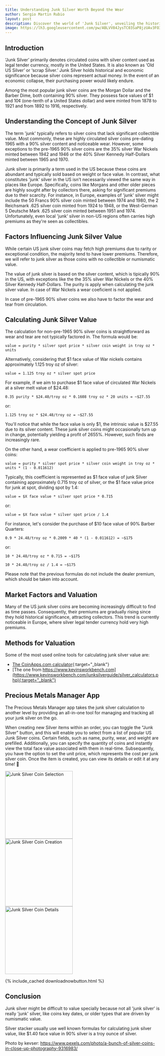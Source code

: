 ```yaml
---
title: Understanding Junk Silver Worth Beyond the Wear
author: Sergio Martin Rubio
layout: post
description: Discover the world of 'Junk Silver', unveiling the historical and economic significance behind these circulated coins. Understand how their worth is calculated based on silver content and condition. Dive into the differences in perceptions between the US and Europe regarding these coins. Keep reading to know more about tools to better manage and track 'Junk Silver'.
image: https://lh3.googleusercontent.com/pw/ABLVV84JysTC03SaP8jzUAv3FO3w1ieTQJSEmIfGxOVWSCAZSxwu3LcKVGfnqA9q-11lJrK7Wr-BFRzkh2qH43CRHXvtZqniLnP41etQdqS2TY5CLQ2sdvhxGO7dq2piJ4IDXRtXHP5LffFr0IHr-Nz4CYl0=w3000-h2000-s-no?authuser=0
---
```


## Introduction

‘Junk Silver’ primarily denotes circulated coins with silver content used as legal tender currency, mostly in the United States. It is also known as ‘Old US Silver’ or ‘scrap Silver.’ Junk Silver holds historical and economic significance because silver coins represent actual money. In the event of an economic collapse, their purchasing power would likely endure.

Among the most popular junk silver coins are the Morgan Dollar and the Barber Dime, both containing 90% silver. They possess face values of $1 and 10¢ (one-tenth of a United States dollar) and were minted from 1878 to 1921 and from 1892 to 1916, respectively.

## Understanding the Concept of Junk Silver

The term 'junk' typically refers to silver coins that lack significant collectible value. Most commonly, these are highly circulated silver coins pre-dating 1965 with a 90% silver content and noticeable wear. However, some exceptions to the pre-1965 90% silver coins are the 35% silver War Nickels minted between 1942 and 1946 or the 40% Silver Kennedy Half-Dollars minted between 1965 and 1970.

Junk silver is primarily a term used in the US because these coins are abundant and typically sold based on weight or face value. In contrast, what constitutes 'junk' silver in the US isn't necessarily viewed the same way in places like Europe. Specifically, coins like Morgans and other older pieces are highly sought after by collectors there, asking for significant premiums due to their scarcity. For instance, in Europe, examples of 'junk' silver might include the 50 Francs 90% silver coin minted between 1974 and 1980, the 2 Reichsmark .625 silver coin minted from 1924 to 1948, or the West-German 5 Deutsche Mark .625 silver coin minted between 1951 and 1974. Unfortunately, even local 'junk' silver in non-US regions often carries high premiums as they're seen as collectibles.

## Factors Influencing Junk Silver Value

While certain US junk silver coins may fetch high premiums due to rarity or exceptional condition, the majority tend to have lower premiums. Therefore, we will refer to junk silver as those coins with no collectible or numismatic value.

The value of junk silver is based on the silver content, which is tipically 90% in the US, with exceptions like the the 35% silver War Nickels or the 40% Silver Kennedy Half-Dollars. The purity is apply when calculating the junk silver value. In case of War Nickels a wear coeficient is not applied.

In case of pre-1965 90% silver coins we also have to factor the wear and tear from circulation.

## Calculating Junk Silver Value

The calculation for non-pre-1965 90% silver coins is straightforward as wear and tear are not typically factored in. The formula would be:

```
value = purity * silver spot price * silver coin weight in troy oz * units
```

Alternatively, considering that $1 face value of War nickels contains approximately 1.125 troy oz of silver:

```
value = 1.125 troy oz * silver spot price
```

For example, if we aim to purchase $1 face value of circulated War Nickels at a silver melt value of $24.48:

```
0.35 purity * $24.48/troy oz * 0.1608 troy oz * 20 units = ~$27.55
```

or:

```
1.125 troy oz * $24.48/troy oz = ~$27.55
```

You'll notice that while the face value is only $1, the intrinsic value is $27.55 due to its silver content. These junk silver coins might occasionally turn up in change, potentially yielding a profit of 2655%. However, such finds are increasingly rare.

On the other hand, a wear coefficient is applied to pre-1965 90% silver coins:

```
value = purity * silver spot price * silver coin weight in troy oz * units * (1 - 0.011612)
```

Typically, this coefficient is represented as $1 face value of junk Silver containing approximately 0.715 troy oz of silver, or the $1 face value price for junk at spot, dividing spot by 1.4:

```
value = $X face value * silver spot price * 0.715
```

or:

```
value = $X face value * silver spot price / 1.4
```

For instance, let's consider the purchase of $10 face value of 90% Barber Quarters:

```
0.9 * 24.48/troy oz * 0.2009 * 40 * (1 - 0.011612) = ~$175
```

or:

```
10 * 24.48/troy oz * 0.715 = ~$175
```

```
10 * 24.48/troy oz / 1.4 = ~$175
```

Please note that the previous formulas do not include the dealer premium, which should be taken into account.

## Market Factors and Valuation

Many of the US junk silver coins are becoming increasingly difficult to find as time passes. Consequently, their premiums are gradually rising since they hold historical significance, attracting collectors. This trend is currently noticeable in Europe, where silver legal tender currency hold very high premiums.

## Methods for Valuation

Some of the most used online tools for calculating junk silver value are:

- [The CoinApps.com calculator](http://coinapps.com/silver/coin/calculator/){:target="_blank"}
- [The one from https://www.kevinsworkbench.com](https://www.kevinsworkbench.com/junksilverguide/silver_calculators.php){:target="_blank"}

## Precious Metals Manager App

The Precious Metals Manager app takes the junk silver calculation to another level by providing an all-in-one tool for managing and tracking all your junk silver on the go.

<div class="row">
    <div class="col-md-3">
        <p>When creating new Silver items within an order, you can toggle the "Junk Silver" button, and this will enable you to select from a list of popular US Junk Silver coins. Certain fields, such as name, purity, wear, and weight are prefilled. Additionally, you can specify the quantity of coins and instantly view the total face value associated with them in real-time. Subsequently, you have the option to set the unit price, which represents the cost per junk silver coin. Once the item is created, you can view its details or edit it at any time! 🚀</p>
    </div>
    <div class="col-md-3 mb-5">
        <img class="rounded" width="220" src="https://lh3.googleusercontent.com/pw/ABLVV86R5gV-64O-62wJjYbnV1IArxfx2TdcRlHCKBP1s1KNxoubFNE0SSr2SJm4Ig4qjfyA91EINH-7b__dELBv78r2UKToL6DN-04pXfSGBbjemiwAcp2QeWRBKeJTU1ao8xnuN2P9NdbYNVRYxnqNz-ry=w922-h2000-s-no?authuser=0" alt="Junk Silver Coin Selection" />
    </div>
    <div class="col-md-3 mb-5">
        <img class="rounded" width="220" src="https://lh3.googleusercontent.com/pw/ABLVV84d0CnaGcIuu5_T4o6zvFtOP295T2Puh7Dr3rUD3IVeQA7mypTxE0fK31dGgEzx6Av2tTtJF9pPukFtw0bUMABXmoYk9bWfhzC9c7jnfTOCRh9yRWun2RwPm3ZsrEorKzlzfgSckuIbkSfE1ng3JTqU=w922-h2000-s-no?authuser=0" alt="Junk Silver Coin Creation" />
    </div>
        <div class="col-md-3">
        <img class="rounded" width="220" src="https://lh3.googleusercontent.com/pw/ABLVV84awrhSTg-AdFnA8aoxZKp0NJk_DQoruYLC9dUdG3QwawYqN5oL23NZ5M0F41Va1eGHbEWrf-WGQM7JcI7HhzGPPY7xKRLirYt8VPMj8YIptzDxbmR9-LsZ_is9xFbFziJHCZ0NtfuxOgUiv_ykbUIe=w922-h2000-s-no?authuser=0" alt="Junk Silver Coin Details" />
    </div>
</div>

{% include_cached downloadnowbutton.html %}

## Conclusion

Junk silver might be difficult to value specially because not all 'junk silver' is really 'junk' silver, like coins key dates, or older types that are driven by numismatic value.

Silver stacker usually use well known formulas for calculating junk silver value, like $1.40 face value in 90% silver is a troy ounce of silver.

Photo by kevser: https://www.pexels.com/photo/a-bunch-of-silver-coins-in-close-up-photography-9316983/